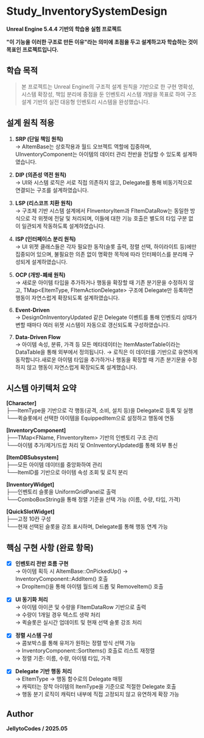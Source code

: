 # Study_InventorySystemDesign

**Unreal Engine 5.4.4 기반의 학습용 실험 프로젝트**  

**"이 기능을 이러한 구조로 만든 이유"라는 의미에 초점을 두고 설계하고자 학습하는 것이 목표인 프로젝트입니다.**


## 학습 목적

> 본 프로젝트는 Unreal Engine의 구조적 설계 원칙을 기반으로 한 구현 명확성, 시스템 확장성, 책임 분리에 중점을 둔 인벤토리 시스템 개발을 목표로 하여 구조 설계 기반의 실전 대응형 인벤토리 시스템을 완성했습니다.  


## 설계 원칙 적용

1. **SRP (단일 책임 원칙)**  
 → AItemBase는 상호작용과 월드 오브젝트 역할에 집중하며, UInventoryComponent는 아이템의 데이터 관리 전반을 전담할 수 있도록 설계하였습니다.

2. **DIP (의존성 역전 원칙)**  
 → UI와 시스템 로직은 서로 직접 의존하지 않고, Delegate를 통해 비동기적으로 연결되는 구조를 설계하였습니다.
 
3. **LSP (리스코프 치환 원칙)**  
 → 구조체 기반 시스템 설계에서 FInventoryItem과 FItemDataRow는 동일한 방식으로 각 위젯에 전달 및 처리되며, 이들에 대한 기능 호출은 별도의 타입 구분 없이 일관되게 작동하도록 설계하였습니다.

4. **ISP (인터페이스 분리 원칙)**  
 → UI 위젯 클래스들은 각자 필요한 동작(슬롯 출력, 정렬 선택, 하이라이트 등)에만 집중되어 있으며, 불필요한 의존 없이 명확한 목적에 따라 인터페이스를 분리해 구성되게 설계하였습니다.

5. **OCP (개방-폐쇄 원칙)**  
 → 새로운 아이템 타입을 추가하거나 행동을 확장할 때 기존 분기문을 수정하지 않고, TMap<EItemType, FItemActionDelegate> 구조에 Delegate만 등록하면 행동이 자연스럽게 확장되도록 설계하였습니다.

6. **Event-Driven**  
 → DesignOnInventoryUpdated 같은 Delegate 이벤트를 통해 인벤토리 상태가 변할 때마다 여러 위젯 시스템이 자동으로 갱신되도록 구성하였습니다.

7. **Data-Driven Flow**  
 → 아이템 속성, 분류, 가격 등 모든 메타데이터는 ItemMasterTable이라는 DataTable을 통해 외부에서 정의됩니다. 
 → 로직은 이 데이터를 기반으로 유연하게 동작합니다.새로운 아이템 타입을 추가하거나 행동을 확장할 때 기존 분기문을 수정하지 않고 행동이 자연스럽게 확장되도록 설계했습니다. 


## 시스템 아키텍처 요약

**[Character]**  
├──ItemType을 기반으로 각 행동(공격, 소비, 설치 등)을 Delegate로 등록 및 실행  
└──퀵슬롯에서 선택한 아이템을 EquippedItem으로 설정하고 행동에 연동  

**[InventoryComponent]**  
├──TMap<FName, FInventoryItem> 기반의 인벤토리 구조 관리  
└──아이템 추가/제거/드랍 처리 및 OnInventoryUpdated를 통해 외부 통신  

**[ItemDBSubsystem]**  
├──모든 아이템 데이터를 중앙화하여 관리  
└──ItemID를 기반으로 아이템 속성 조회 및 로직 분리  

**[InventoryWidget]**  
├──인벤토리 슬롯을 UniformGridPanel로 출력  
└──ComboBoxString을 통해 정렬 기준을 선택 가능 (이름, 수량, 타입, 가격)  

**[QuickSlotWidget]**  
├──고정 10칸 구성  
└──현재 선택된 슬롯을 강조 표시하며, Delegate를 통해 행동 연계 가능  

## 핵심 구현 사항 (완료 항목)

- [X] **인벤토리 전반 흐름 구현**  
 → 아이템 획득 시 AItemBase::OnPickedUp() → InventoryComponent::AddItem() 호출  
 → DropItem()을 통해 아이템 월드에 드롭 및 RemoveItem() 호출  

- [X] **UI 동기화 처리**  
 → 아이템 아이콘 및 수량을 FItemDataRow 기반으로 출력  
 → 수량이 1개일 경우 텍스트 생략 처리  
 → 퀵슬롯은 실시간 업데이트 및 현재 선택 슬롯 강조 처리  

- [X] **정렬 시스템 구성**  
 → 콤보박스를 통해 유저가 원하는 정렬 방식 선택 가능  
 → InventoryComponent::SortItems() 호출로 리스트 재정렬  
 → 정렬 기준: 이름, 수량, 아이템 타입, 가격  

- [X] **Delegate 기반 행동 처리**  
 → EItemType → 행동 함수로의 Delegate 매핑  
 → 캐릭터는 장착 아이템의 ItemType을 기준으로 적절한 Delegate 호출  
 → 행동 분기 로직이 캐릭터 내부에 직접 고정되지 않고 유연하게 확장 가능  

## Author
  **JellytoCodes / 2025.05**

